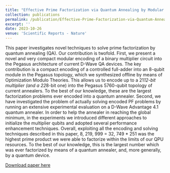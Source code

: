 ```yaml
---
title: "Effective Prime Factorization via Quantum Annealing by Modular Locally-structured Embedding"
collection: publications
permalink: /publication/Effective-Prime-Factorization-via-Quantum-Annealing-by-Modular-Locally-structured-Embedding
excerpt: ''
date: 2023-10-26
venue: 'Scientific Reports - Nature'
---
```

This paper investigates novel techniques to solve prime factorization by quantum annealing (QA). Our contribution is twofold. First, we present a novel and very compact modular encoding of a binary multiplier circuit into the Pegasus architecture of current D-Wave QA devices. The key contribution is a compact encoding of a controlled full-adder into an 8-qubit module in the Pegasus topology, which we synthesized offline by means of Optimization Modulo Theories. This allows us to encode up to a 21*12-bit multiplier (and a 22*8-bit one) into the Pegasus 5760-qubit topology of current annealers. To the best of our knowledge, these are the largest factorization problems ever encoded into a quantum annealer. Second, we have investigated the problem of actually solving encoded PF problems by running an extensive experimental evaluation on a D-Wave Advantage 4.1 quantum annealer. In order to help the annealer in reaching the global minimum, in the experiments we introduced different approaches to initialize the multiplier qubits and adopted several performance enhancement techniques. Overall, exploiting all the encoding and solving techniques described in this paper, 8, 219, 999 = 32, 749 * 251 was the highest prime product we were able to factorize within the limits of our QPU resources. To the best of our knowledge, this is the largest number which was ever factorized by means of a quantum annealer, and, more generally, by a quantum device.

[Download paper here](http://academicpages.github.io/files/ScientificReports23.pdf)